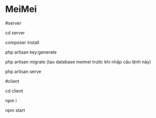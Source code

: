 # MeiMei
#server

cd server

composer install 

php artisan key:generate

php artisan migrate (tạo database meimei trước khi nhập câu lệnh này)

php artisan serve

#client

cd client

npm i

npm start

